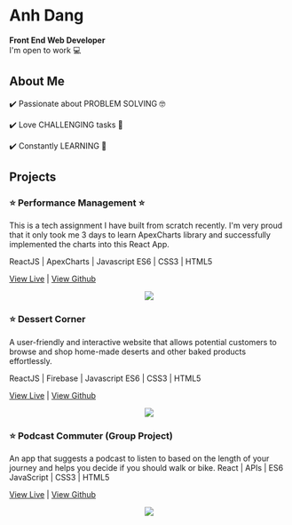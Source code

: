 # Anh Dang
**Front End Web Developer** <br>
I'm open to work 💻 
## About Me
✔️ Passionate about PROBLEM SOLVING 🤓 <br>

✔️ Love CHALLENGING tasks 🤯 <br>

✔️ Constantly LEARNING 📝 <br>

## Projects
### ⭐️ Performance Management ⭐️
This is a tech assignment I have built from scratch recently. I'm very proud that it only took me  3 days to learn ApexCharts library and successfully implemented the charts into this React App.<br>

ReactJS | ApexCharts | Javascript ES6 | CSS3 | HTML5 <br>

 [View Live](https://anhthuydang.github.io/perfomance-management-tool/) |  [View Github](https://github.com/anhthuydang/perfomance-management-tool)

<p align="center"><img src="https://media.publit.io/file/ezgif.com-video-to-gif-b.gif"></p>

### ⭐️ Dessert Corner
A user-friendly and interactive website that allows potential customers to browse and shop home-made deserts and other baked products effortlessly.

ReactJS | Firebase | Javascript ES6 | CSS3 | HTML5 <br>

[View Live](https://anhthuydang.github.io/anhDangProjectFive/) |  [View Github](https://github.com/anhthuydang/anhDangProjectFive)

<p align="center"><img src="https://media.publit.io/file/ezgif.com-video-to-gif-V.gif"></p>

### ⭐️ Podcast Commuter (Group Project)
An app that suggests a podcast to listen to based on the length of your journey and helps you decide if you should walk or bike. 
React | APIs | ES6 JavaScript | CSS3 | HTML5 <br>

[View Live](https://teamjuicywatermelon.github.io/PodcastCommuter/) |  [View Github](https://github.com/TeamJuicyWatermelon/PodcastCommuter)

<p align="center"><img src="https://media.publit.io/file/ezgif.com-video-to-gif-o.gif"></p>

